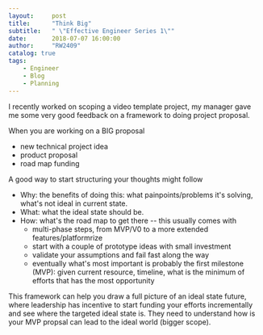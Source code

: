 ```yaml
---
layout:     post
title:      "Think Big"
subtitle:   " \"Effective Engineer Series 1\""
date:       2018-07-07 16:00:00
author:     "RW2409"
catalog: true
tags:
    - Engineer
    - Blog
    - Planning
---
```

I recently worked on scoping a video template project, my manager gave me some very good feedback on a framework to doing project proposal.

When you are working on a BIG proposal
* new technical project idea
* product proposal
* road map funding

A good way to start structuring your thoughts might follow
* Why: the benefits of doing this: what painpoints/problems it's solving, what's not ideal in current state.
* What: what the ideal state should be.
* How: what's the road map to get there -- this usually comes with
  * multi-phase steps, from MVP/V0 to a more extended features/platformrize
  * start with a couple of prototype ideas with small investment
  * validate your assumptions and fail fast along the way
  * eventually what's most important is probably the first milestone (MVP): given current resource, timeline, what is the minimum of efforts that has the most opportunity

This framework can help you draw a full picture of an ideal state future, where leadership has incentive to start funding your efforts incrementally and see where the targeted ideal state is. They need to understand how is your MVP propsal can lead to the ideal world (bigger scope).